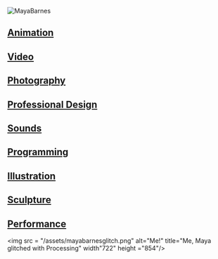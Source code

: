 ![MayaBarnes](mayacbarnes.github.io/assets/mayabarnesglitch.png)

## [Animation](https://mayacbarnes.github.io/animation)
## [Video](https://mayacbarnes.github.io/video)
## [Photography](https://mayacbarnes.github.io/photography)
## [Professional Design](https://mayacbarnes.github.io/professionaldesign)
## [Sounds](https://mayacbarnes.github.io/sounds)
## [Programming](https://mayacbarnes.github.io/programming)
## [Illustration](https://mayacbarnes.github.io/illustration)
## [Sculpture](https://mayacbarnes.github.io/sculpture)
## [Performance](https://mayacbarnes.github.io/performance)
<img src = "/assets/mayabarnesglitch.png" alt="Me!"
  title="Me, Maya glitched with Processing" width"722" height ="854"/>
